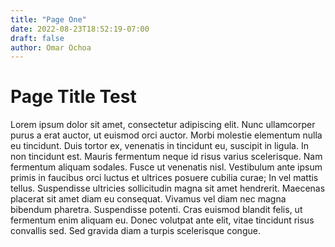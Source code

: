 ```yaml
---
title: "Page One"
date: 2022-08-23T18:52:19-07:00
draft: false
author: Omar Ochoa
---
```


# Page Title Test

Lorem ipsum dolor sit amet, consectetur adipiscing elit. Nunc ullamcorper purus a erat auctor, ut euismod orci auctor. Morbi molestie elementum nulla eu tincidunt. Duis tortor ex, venenatis in tincidunt eu, suscipit in ligula. In non tincidunt est. Mauris fermentum neque id risus varius scelerisque. Nam fermentum aliquam sodales. Fusce ut venenatis nisl. Vestibulum ante ipsum primis in faucibus orci luctus et ultrices posuere cubilia curae; In vel mattis tellus. Suspendisse ultricies sollicitudin magna sit amet hendrerit. Maecenas placerat sit amet diam eu consequat. Vivamus vel diam nec magna bibendum pharetra. Suspendisse potenti. Cras euismod blandit felis, ut fermentum enim aliquam eu. Donec volutpat ante elit, vitae tincidunt risus convallis sed. Sed gravida diam a turpis scelerisque congue. 
